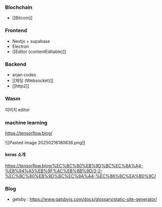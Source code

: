 
### Blochchain
- [[Bitcoin]]


### Frontend
- Nextjs + supabase
- Electron
- [[Editor (contentEditable)]]


### Backend
- arjan codes
- [[체팅 (Websocket)]]
- [[http2]]

### Wasm

이미지 editor


### machine learning

https://tensorflow.blog/


![[Pasted image 20250216180636.png]]


#### keras 소개
https://tensorflow.blog/%EC%BC%80%EB%9D%BC%EC%8A%A4-%EB%94%A5%EB%9F%AC%EB%8B%9D/3-2-%EC%BC%80%EB%9D%BC%EC%8A%A4-%EC%86%8C%EA%B0%9C/


### Blog

- getsby : https://www.gatsbyjs.com/docs/glossary/static-site-generator/

